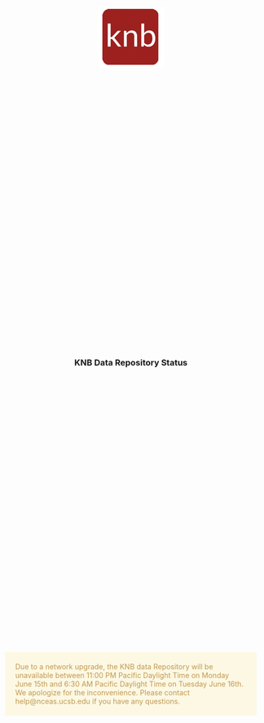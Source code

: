<style>
    html, body {
         margin: 0px;
         padding: 0px;
         height: 100%;
         width: 100%
     }
    .container {
        display: grid;
        height: 100%;
        width: 100%;
        grid-template-columns: 1fr [col-start] 2fr 1fr);
        grid-template-rows: .25fr 1fr .5fr 1fr 2fr;
        grid-column-gap: 10px;
        grid-row-gap: 10px;
        align-items: center;
        justify-items: center;
    }
    section {
      display: flex;
      justify-content: center;
      align-items: center;
    }
    .logo {
        grid-column-start: 2;
        grid-column-end: 3;
        grid-row-start: 2;
        grid-row-end: 3;
        align-self: center;
        justify-self: center;
    }
    .heading {
        grid-column-start: 2;
        grid-column-end: 3;
        grid-row-start: 3;
        grid-row-end: 4;
        align-self: center;
        justify-self: center;
    }
    .message {
        grid-column-start: 2;
        grid-column-end: 3;
        grid-row-start: 4;
        grid-row-end: 5;
        align-self: center;
        justify-self: center;
        color: #C09853;
        border-radius: 3px;
        border-color: #C09853;
        background-color: #FCF8E3;
        padding: 20px;
    }
    #knb-logo {
        width: 100%;
        height:100%;
    }
</style>
<article id="status-grid" class="container">
    <section class="logo">
        <img id="knb-logo" src="./knb-logo.png" alt="" />
    </section>
    <section class="heading">
        <h1>KNB Data Repository Status</h1>
    </section>
    <section class="message">
        Due to a network upgrade, the KNB data Repository will be unavailable 
        between 11:00 PM Pacific Daylight Time on Monday June 15th and 6:30 AM 
        Pacific Daylight Time on Tuesday June 16th. We apologize for the 
        inconvenience. Please contact help@nceas.ucsb.edu if you have any questions. 
   </section>
</article>
